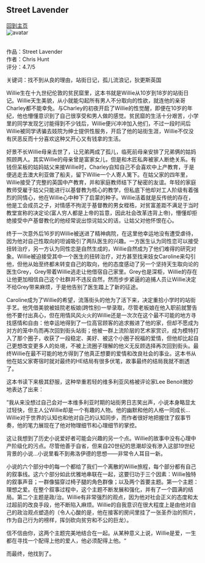 ## Street Lavender
[回到主页](https://boheme130.github.io/Fiction.git.io/) <br>
![avatar](https://i.ibb.co/KbgqTzs/IMG-3545.jpg)
<br/>
<br/>

作品：Street Lavender <br>
作者：Chris Hunt <br>
评分：4.7/5 <br>

关键词：找不到从良的理由，站街日记，孤儿流浪记，狄更斯英国

Willie生在十九世纪伦敦的贫民窟里，这本书就是Willie从10岁到18岁的站街日记。Willie天生美貌，从小就能勾起所有男人不分取向的性欲，就连他的亲哥Charley都不能幸免。与Charley的初夜开启了Willie的性觉醒，即便在10岁的年纪，他也懵懂意识到了自己很享受和男人做的感觉。贫民窟的生活十分艰苦，小学里的同学发现乞讨能得到不少钱后，Willie便兴冲冲加入他们，不过一段时间后Willie被同学诱骗去妓院为绅士提供性服务，开启了他的站街生涯，Willie不仅没有厌恶反而十分喜欢这种又开心又有钱拿的生活。

好景不长Willie母亲去世了，让兄弟两成了孤儿，临死前母亲安排了兄弟俩的姑妈照顾两人。其实Willie的母亲曾是富家女儿，但是和木匠私奔被家人断绝关系。有钱但呆板的姑妈姑父来接Willie时，Charley自知自己不会喜欢中上产教育，于是便逃走去澳大利亚做了船夫，留下Willie一个人寄人篱下。在姑父家的四年里，Willie接受了完整的英国中产教育，并和家庭教师结下了秘密的友谊。年轻的家庭教师受雇于姑父只能进行以基督教为核心的教学，但私底下他却对工人阶级有着强烈的同情心，他在Willie心中种下了启蒙的种子。Willie活着就是反传统的存在，他是工会成员之子，对情感不拘泥于基督教的男女桎梏，对贫富差距不满足于当时教堂宣称的决定论(富人穷人都是上帝的旨意，因此社会改革违背上帝)，懵懂却拒绝接受中产基督教化的他经常说出惊诧姑父的话，让姑父对他怀恨在心。

终于一次意外后16岁的Willie被送进了精神病院，在这里他幸运地没有遭受虐待，因为他对自己性取向的坦诚吸引了两队医生的兴趣。一方医生认为同性恋可以接受扭转治疗，另一方认为同性恋是自然生成的，Willie自然成为了他们难得的研究对象。Willie被迫接受其中一个医生的扭转治疗，对方甚至找来妓女Caroline来勾引他，但他从始至终都未转变自己的取向，他的态度感动了另一个坚持天生取向论的医生Grey，Grey带着Willie逃走让他借宿自己家里。Grey也是深柜，Willie的存在让他更加相信自己这个社群并不违反自然，然而步步紧逼的追捕人员让Willie决定不给Grey带来麻烦，于是他告别了医生踏上了新的征途。

Caroline成为了Willie的希望，流落街头的他为了活下来，决定重拾小学时的站街手艺。他凭借美貌被妓院老板娘(跨性别)一举录取，尽管老板娘在他入职前就警告他不要付出真心，但在用情风风火火的Willie还是一次次在这个最不可能的地方寻找感情和自由：他幸运地得到了一位高官顾客的追求搬进了他的家，但却不愿成为对方的笼中鸟而再次回到街头站街；他被一群上流阶层的艺术家赏识，成为模特打入了那个圈子，收获了一段稳定、美好、被这个小圈子祝福的爱情，但他却比起自己更想改变更多人的处境，不被上流圈子理解的他义无反顾选择再次回到街头。最终Willie在最不可能的地方得到了他真正想要的爱情和改良社会的事业。这本书从他在姑父家寄宿时就对最终的HE结局有很多伏笔，故事最终的结局我就不剧透了。

这本书读下来极其舒服，这种举重若轻的维多利亚风格被评论家Lee Benoit微妙地表达了出来：

”我从来没想过自己会对一本维多利亚时期的站街男日志笑出声，小说本身略显太过轻快，但主人公Willie却是一个有趣的人物。他的幽默和他的人格一同成长…Willie对于世界的认知也和他对自己的认知同步，而作者很好地把握住了叙事节奏，他的笔力展现在了他对物理细节和心理细节的掌控。

这让我想到了历史小说爱好者可能会兴趣的另一个点。Willie的故事中没有心理中产阶级化的污点。尽管他善于自省，但来自20世纪的思潮却没有渗入这部19世纪背景的小说…小说里看不到弗洛伊德的思想——非常令人耳目一新。

小说的六个部分中的每一个都给了我们一个离散的Willie旅程，每个部分都有自己的叙事线。这六个部分如此优雅地串联在一起，这要归功于三个因素：Willie独特的叙事声音；一群像猫穿过椅子腿的角色群像；以及两个首要主题。第一个主题：理想之爱。在整个叙事过程中，这个主题不断发展和强化，并有了一个圆满的结局。第二个主题是政/治。Willie有非常强烈的观点，因为他对社会正义的态度和太过超前的改良手段，他不断陷入麻烦。Willie的自我意识在很大程度上是由他对自己的政治观点塑造的（令人心酸的是，他在接客的房间里挂了一张圣乔治的照片，作为自己行为的榜样，挥剑砍向贫穷和不公的巨龙）。
 
信不信由你，这两个主题完美地结合在一起。从某种意义上说，Willie是爱，一生都在寻找一个配得上他的爱人，他必须配得上他。“

而最终，他找到了。

